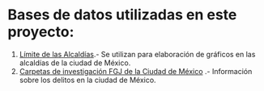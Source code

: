 # Bases de datos utilizadas en este proyecto:

1. [Límite de las Alcaldías](https://datos.cdmx.gob.mx/explore/dataset/limite-de-las-alcaldias/table/).- Se utilizan para elaboración de gráficos en las alcaldías de la ciudad de México.
2. [Carpetas de investigación FGJ de la Ciudad de México](https://datos.cdmx.gob.mx/explore/dataset/carpetas-de-investigacion-pgj-de-la-ciudad-de-mexico/information/?disjunctive.ao_hechos&disjunctive.delito&location=10,19.3391,-99.14481&dataChart=eyJxdWVyaWVzIjpbeyJjb25maWciOnsiZGF0YXNldCI6ImNhcnBldGFzLWRlLWludmVzdGlnYWNpb24tcGdqLWRlLWxhLWNpdWRhZC1kZS1tZXhpY28iLCJvcHRpb25zIjp7ImRpc2p1bmN0aXZlLmFvX2hlY2hvcyI6dHJ1ZSwiZGlzanVuY3RpdmUuZGVsaXRvIjp0cnVlfX0sImNoYXJ0cyI6W3siYWxpZ25Nb250aCI6dHJ1ZSwidHlwZSI6ImNvbHVtbiIsImZ1bmMiOiJDT1VOVCIsInNjaWVudGlmaWNEaXNwbGF5Ijp0cnVlLCJjb2xvciI6IiM2NmMyYTUifV0sInhBeGlzIjoiYW9faGVjaG9zIiwibWF4cG9pbnRzIjo1MCwic29ydCI6IiJ9XSwidGltZXNjYWxlIjoiIiwiZGlzcGxheUxlZ2VuZCI6dHJ1ZSwiYWxpZ25Nb250aCI6dHJ1ZX0%3D) .- Información sobre los delitos en la ciudad de México.
